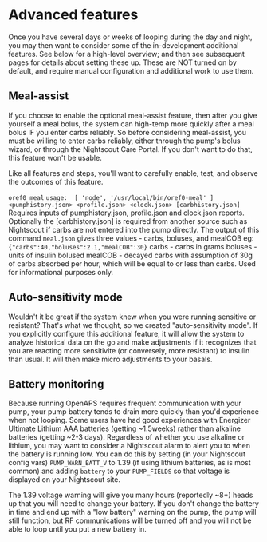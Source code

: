 # Advanced features

Once you have several days or weeks of looping during the day and night, you may then want to consider some of the in-development additional features. See below for a high-level overview; and then see subsequent pages for details about setting these up. These are NOT turned on by default, and require manual configuration and additional work to use them.

## Meal-assist

If you choose to enable the optional meal-assist feature, then after you give yourself a meal bolus, the system can high-temp more quickly after a meal bolus IF you enter carbs reliably. So before considering meal-assist, you must be willing to enter carbs reliably, either through the pump's bolus wizard, or through the Nightscout Care Portal. If you don't want to do that, this feature won't be usable.

Like all features and steps, you'll want to carefully enable, test, and observe the outcomes of this feature.

`oref0 meal`
`usage:  [ 'node', '/usr/local/bin/oref0-meal' ] <pumphistory.json> <profile.json> <clock.json> [carbhistory.json]`
Requires inputs of pumphistory.json, profile.json and clock.json reports. Optionally the [carbhistory.json] is required from another source such as Nightscout if carbs are not entered into the pump directly.
The output of this command `meal.json` gives three values - carbs, boluses, and mealCOB eg:
`{"carbs":40,"boluses":2.1,"mealCOB":30}`
carbs - carbs in grams
boluses - units of insulin bolused
mealCOB - decayed carbs with assumption of 30g of carbs absorbed per hour, which will be equal to or less than carbs. Used for informational purposes only.


## Auto-sensitivity mode

Wouldn't it be great if the system knew when you were running sensitive or resistant? That's what we thought, so we created "auto-sensitivity mode". If you explicitly configure this additional feature, it will allow the system to analyze historical data on the go and make adjustments if it recognizes that you are reacting more sensitivite (or conversely, more resistant) to insulin than usual. It will then make micro adjustments to your basals.

## Battery monitoring

Because running OpenAPS requires frequent communication with your pump, your pump battery tends to drain more quickly than you'd experience when not looping. Some users have had good experiences with Energizer Ultimate Lithium AAA batteries (getting ~1.5weeks) rather than alkaline batteries (getting ~2-3 days). Regardless of whether you use alkaline or lithium, you may want to consider a Nightscout alarm to alert you to when the battery is running low. You can do this by setting (in your Nightscout config vars) `PUMP_WARN_BATT_V` to 1.39 (if using lithium batteries, as is most common) and adding `battery` to your `PUMP_FIELDS` so that voltage is displayed on your Nightscout site.

The 1.39 voltage warning will give you many hours (reportedly ~8+) heads up that you will need to change your battery. If you don't change the battery in time and end up with a "low battery" warning on the pump, the pump will still function, but RF communications will be turned off and you will not be able to loop until you put a new battery in.

